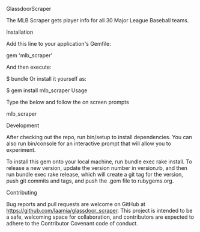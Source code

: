 GlassdoorScraper

The MLB Scraper gets player info for all 30 Major League Baseball teams.

Installation

Add this line to your application's Gemfile:

gem 'mlb_scraper'

And then execute:

$ bundle
Or install it yourself as:

$ gem install mlb_scraper
Usage

Type the below and follow the on screen prompts

mlb_scraper

Development

After checking out the repo, run bin/setup to install dependencies. You can also run bin/console for an interactive prompt that will allow you to experiment.

To install this gem onto your local machine, run bundle exec rake install. To release a new version, update the version number in version.rb, and then run bundle exec rake release, which will create a git tag for the version, push git commits and tags, and push the .gem file to rubygems.org.

Contributing

Bug reports and pull requests are welcome on GitHub at https://github.com/laamia/glassdoor_scraper. This project is intended to be a safe, welcoming space for collaboration, and contributors are expected to adhere to the Contributor Covenant code of conduct.
